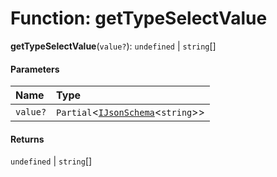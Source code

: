# Function: getTypeSelectValue

**getTypeSelectValue**(`value?`): `undefined` | `string`\[]

#### Parameters

| Name | Type |
| :------ | :------ |
| `value?` | `Partial`<[`IJsonSchema`](/auto-docs/form-materials/interfaces/IJsonSchema.md)<`string`>> |

#### Returns

`undefined` | `string`\[]
